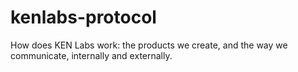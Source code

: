 # kenlabs-protocol
How does KEN Labs work: the products we create, and the way we communicate, internally and externally.
